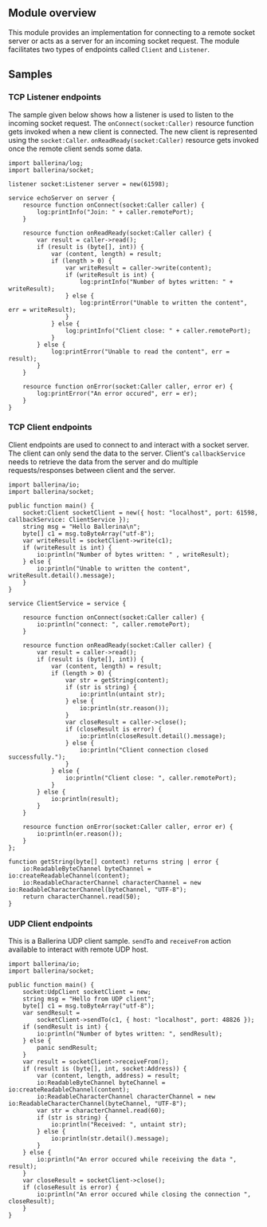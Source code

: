 ## Module overview
This module provides an implementation for connecting to a remote socket server or acts as a server for an incoming socket request. The module facilitates two types of endpoints called `Client` and `Listener`.
## Samples
### TCP Listener endpoints
The sample given below shows how a listener is used to listen to the incoming socket request. The `onConnect(socket:Caller)` resource function gets invoked when a new client is connected. The new client is represented using the `socket:Caller`.
`onReadReady(socket:Caller)` resource gets invoked once the remote client sends some data.
 
```ballerina
import ballerina/log;
import ballerina/socket;

listener socket:Listener server = new(61598);

service echoServer on server {
    resource function onConnect(socket:Caller caller) {
        log:printInfo("Join: " + caller.remotePort);
    }

    resource function onReadReady(socket:Caller caller) {
        var result = caller->read();
        if (result is (byte[], int)) {
            var (content, length) = result;
            if (length > 0) {
                var writeResult = caller->write(content);
                if (writeResult is int) {
                    log:printInfo("Number of bytes written: " + writeResult);
                } else {
                    log:printError("Unable to written the content", err = writeResult);
                }
            } else {
                log:printInfo("Client close: " + caller.remotePort);
            }
        } else {
            log:printError("Unable to read the content", err = result);
        }
    }

    resource function onError(socket:Caller caller, error er) {
        log:printError("An error occured", err = er);
    }
}
```

### TCP Client endpoints
Client endpoints are used to connect to and interact with a socket server. The client can only send the data to the server. Client's `callbackService` needs to retrieve the data from the server and do multiple requests/responses between client and the server.

```ballerina
import ballerina/io;
import ballerina/socket;

public function main() {
    socket:Client socketClient = new({ host: "localhost", port: 61598, callbackService: ClientService });
    string msg = "Hello Ballerina\n";
    byte[] c1 = msg.toByteArray("utf-8");
    var writeResult = socketClient->write(c1);
    if (writeResult is int) {
        io:println("Number of bytes written: " , writeResult);
    } else {
        io:println("Unable to written the content", writeResult.detail().message);
    }
}

service ClientService = service {

    resource function onConnect(socket:Caller caller) {
        io:println("connect: ", caller.remotePort);
    }
    
    resource function onReadReady(socket:Caller caller) {
        var result = caller->read();
        if (result is (byte[], int)) {
            var (content, length) = result;
            if (length > 0) {
                var str = getString(content);
                if (str is string) {
                    io:println(untaint str);
                } else {
                    io:println(str.reason());
                }
                var closeResult = caller->close();
                if (closeResult is error) {
                    io:println(closeResult.detail().message);
                } else {
                    io:println("Client connection closed successfully.");
                }
            } else {
                io:println("Client close: ", caller.remotePort);
            }
        } else {
            io:println(result);
        }
    }
    
    resource function onError(socket:Caller caller, error er) {
        io:println(er.reason());
    }
};

function getString(byte[] content) returns string | error {
    io:ReadableByteChannel byteChannel = io:createReadableChannel(content);
    io:ReadableCharacterChannel characterChannel = new io:ReadableCharacterChannel(byteChannel, "UTF-8");
    return characterChannel.read(50);
}
```
### UDP Client endpoints
This is a Ballerina UDP client sample. `sendTo` and `receiveFrom` action available to interact with remote UDP host.

```ballerina
import ballerina/io;
import ballerina/socket;

public function main() {
    socket:UdpClient socketClient = new;
    string msg = "Hello from UDP client";
    byte[] c1 = msg.toByteArray("utf-8");
    var sendResult =
        socketClient->sendTo(c1, { host: "localhost", port: 48826 });
    if (sendResult is int) {
        io:println("Number of bytes written: ", sendResult);
    } else {
        panic sendResult;
    }
    var result = socketClient->receiveFrom();
    if (result is (byte[], int, socket:Address)) {
        var (content, length, address) = result;
        io:ReadableByteChannel byteChannel = io:createReadableChannel(content);
        io:ReadableCharacterChannel characterChannel = new io:ReadableCharacterChannel(byteChannel, "UTF-8");
        var str = characterChannel.read(60);
        if (str is string) {
            io:println("Received: ", untaint str);
        } else {
            io:println(str.detail().message);
        }
    } else {
        io:println("An error occured while receiving the data ", result);
    }
    var closeResult = socketClient->close();
    if (closeResult is error) {
        io:println("An error occured while closing the connection ", closeResult);
    }
}
```